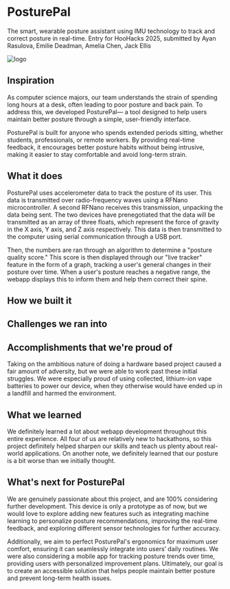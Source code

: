 # PosturePal 
The smart, wearable posture assistant using IMU technology to track and correct posture in real-time.
Entry for HooHacks 2025, submitted by Ayan Rasulova, Emilie Deadman, Amelia Chen, Jack Ellis

![logo]([https://github.com/user-attachments/PosturePal/webappscreenshot.png](https://github.com/ayanrasulova/PosturePal/blob/2b8f0e63fd71b07a3329345c148a52e4edece415/webappscreenshot.png))

## Inspiration
As computer science majors, our team understands the strain of spending long hours at a desk, often leading to poor posture and back pain. To address this, we developed PosturePal— a tool designed to help users maintain better posture through a simple, user-friendly interface.

PosturePal is built for anyone who spends extended periods sitting, whether students, professionals, or remote workers. By providing real-time feedback, it encourages better posture habits without being intrusive, making it easier to stay comfortable and avoid long-term strain.

## What it does
PosturePal uses accelerometer data to track the posture of its user. This data is transmitted over radio-frequency waves using a RFNano microcontroller. A second RFNano receives this transmission, unpacking the data being sent. The two devices have prenegotiated that the data will be transmitted as an array of three floats, which represent the force of gravity in the X axis, Y axis, and Z axis respectively. This data is then transmitted to the computer using serial communication through a USB port. 

Then, the numbers are ran through an algorithm to determine a "posture quality score." This score is then displayed through our "live tracker" feature in the form of a graph, tracking a user's general changes in their posture over time. When a user's posture reaches a negative range, the webapp displays this to inform them and help them correct their spine. 

## How we built it

## Challenges we ran into

## Accomplishments that we're proud of
Taking on the ambitious nature of doing a hardware based project caused a fair amount of adversity, but we were able to work past these initial struggles. We were especially proud of using collected, lithium-ion vape batteries to power our device, when they otherwise would have ended up in a landfill and harmed the environment. 

## What we learned
We definitely learned a lot about webapp development throughout this entire experience. All four of us are relatively new to hackathons, so this project definitely helped sharpen our skills and teach us plenty about real-world applications. On another note, we definitely learned that our posture is a bit worse than we initially thought. 

## What's next for PosturePal
We are genuinely passionate about this project, and are 100% considering further development. This device is only a prototype as of now, but we would love to explore adding new features such as integrating machine learning to personalize posture recommendations, improving the real-time feedback, and exploring different sensor technologies for further accuracy.

Additionally, we aim to perfect PosturePal's ergonomics for maximum user comfort, ensuring it can seamlessly integrate into users’ daily routines. We were also considering a mobile app for tracking posture trends over time, providing users with personalized improvement plans. Ultimately, our goal is to create an accessible solution that helps people maintain better posture and prevent long-term health issues.



